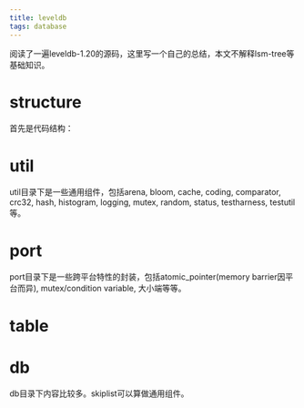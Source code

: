 ```yaml
---
title: leveldb
tags: database
---
```


阅读了一遍leveldb-1.20的源码，这里写一个自己的总结，本文不解释lsm-tree等基础知识。

# structure

首先是代码结构：

# util

util目录下是一些通用组件，包括arena, bloom, cache, coding, comparator, crc32, hash, histogram, logging, mutex, random, status, testharness, testutil等。

# port

port目录下是一些跨平台特性的封装，包括atomic_pointer(memory barrier因平台而异), mutex/condition variable, 大小端等等。

# table

# db

db目录下内容比较多。skiplist可以算做通用组件。
